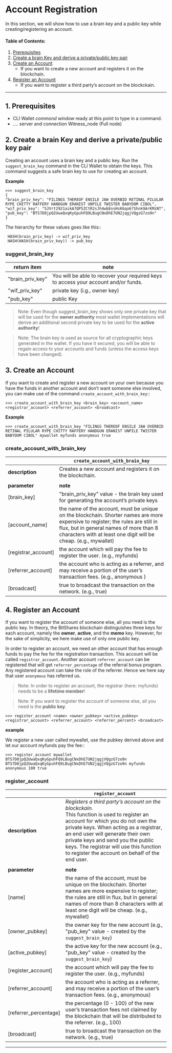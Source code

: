 # Account Registration

In this section, we will show how to use a brain key and a public key while creating/registering an account. 


#### Table of Contents: 

1. [Prerequisites](/core/accounts/account_registration.md#1-prerequisites)
2. [Create a brain Key and derive a private/public key pair](/core/accounts/account_registration.md#2-create-a-brain-key-and-derive-a-privatepublic-key-pair)
3. [Create an Account](/core/accounts/account_registration.md#3-create-an-account)
   - If you want to create a new account and registers it on the blockchain.
4. [Register an Account ](/core/accounts/account_registration.md#4-register-an-account)
   - If you want to register a third party’s account on the blockckain.

*******

## 1. Prerequisites

   - CLI Wallet _commond window_ ready at this point to type in a command.  
   - .... server and connection Witness_node (Full node) 

## 2. Create a brain Key and derive a private/public key pair

Creating an account uses a brain key and a public key. Run the `suggest_brain_key` command in the CLI Wallet to obtain the keys. This command suggests a safe brain key to use for creating an account.

**Example**

    >>> suggest_brain_key
    {
    "brain_priv_key": "FILINGS THEREOF ENSILE JAW OVERBID RETINAL PILULAR RYPE CHITTY RAFFERY HANDGUN ERANIST UNPILE TWISTER BABYDOM CIBOL",
    "wif_priv_key": "5JVrt2921aikA7QP5ZCtR2sJh4wbEnsHsK6qo67Shnk9ArKMzNT",
    "pub_key": "BTS7D8jpQ2UwaQxqKyGpuhFQ9LBugCNxDhE7UN2jqgjVQgzG7zo9n"
    }

The hierarchy for these values goes like this::

     HASH(brain_priv_key) -> wif_priv_key
     HASH(HASH(brain_priv_key)) -> pub_key

### suggest_brain_key

|   return item       |  note            |
| ------------------- |---------- |
| "brain_priv_key"    |  You will be able to recover your required keys to access your account and/or funds. |                           
| "wif_priv_key"      |  private key  (i.g., owner key) |                            
| "pub_key"           |  public Key  |                           

> Note: Even though suggest_brain_key shows only one private key that will be used for the **owner authority** most wallet implementations will derive an additional second private key to be used for the **active authority**!

> Note: The brain key is used as source for all cryptographic keys generated in the wallet. If you have it secured, you will be able to regain access to your accounts and funds (unless the access keys have been changed).

## 3. Create an Account
If you want to create and register a new account on your own because you have the funds in another account and don’t want someone else involved, you can make use of the command `create_account_with_brain_key`::

    >>> create_account_with_brain_key <brain_key> <account_name> <registrar_account> <referrer_account> <broadcast>

**Example**

    >>> create_account_with_brain_key "FILINGS THEREOF ENSILE JAW OVERBID RETINAL PILULAR RYPE CHITTY RAFFERY HANDGUN ERANIST UNPILE TWISTER BABYDOM CIBOL" mywallet myfunds anonymous true

### create_account_with_brain_key

|                     |  `create_account_with_brain_key`  |
| ------------------- |---------- |
|  **description**    |  Creates a new account and registers it on the blockchain.     |
|                     |       |
|  **parameter**          |  **note**     |
| [brain_key]         | "brain_priv_key" value -  the brain key used for generating the account’s private keys  |                           
| [account_name]      | the name of the account, must be unique on the blockchain. Shorter names are more expensive to register; the rules are still in flux, but in general names of more than 8 characters with at least one digit will be cheap.  (e.g., mywallet)  |                            
| [registrar_account] |  the account which will pay the fee to register the user.   (e.g., myfunds)   |                           
| [referrer_account]  | the account who is acting as a referrer, and may receive a portion of the user’s transaction fees.  (e.g., anonymous )    |                            
| [broadcast]         | true to broadcast the transaction on the network. (e.g., true)      |


## 4. Register an Account
If you want to register the account of someone else, all you need is the public key. In theory, the BitShares blockchain distinguishes three keys for each account, namely the **owner**, **active**, and the **memo** key. However, for the sake of simplicity, we here make use of only one public key.

In order to register an account, we need an other account that has enough funds to pay the fee for the registration transaction. This account will be called `registrar_account`. Another account `referrer_account` can be registered that will get `referrer_percentage` of the referral bonus program. Any registered account can take the role of the referrer. Hence we here say that user `anonymous` has referred us. 

> Note: In order to register an account, the registrar (here: myfunds) needs to be a **lifetime member**!

> Note: If you want to register the account of someone else, all you need is the **public key**.

    >>> register_account <name> <owner_pubkey> <active_pubkey> <registrar_account> <referrer_account> <referrer_percent> <broadcast>

**example** 

 We register a new user called mywallet, use the pubkey derived above and let our account myfunds pay the fee::

    >>> register_account mywallet BTS7D8jpQ2UwaQxqKyGpuhFQ9LBugCNxDhE7UN2jqgjVQgzG7zo9n BTS7D8jpQ2UwaQxqKyGpuhFQ9LBugCNxDhE7UN2jqgjVQgzG7zo9n myfunds anonymous 100 true

### register_account

|                     |  `register_account`  |
| ------------------- |---------- |
|  **description**    |  *Registers a third party’s account on the blockckain.*  <br/>This function is used to register an account for which you do not own the private keys. When acting as a registrar, an end user will generate their own private keys and send you the public keys. The registrar will use this function to register the account on behalf of the end user.   |
|                     |       |
|  **parameter**          |  **note**     |
| [name]         |  the name of the account, must be unique on the blockchain. Shorter names are more expensive to register; the rules are still in flux, but in general names of more than 8 characters with at least one digit will be cheap. (e.g., mywallet)   |                           
| [owner_pubkey]      | the owner key for the new account (e.g., "pub_key" value - created by the `suggest_brain_key`)   |                            
| [active_pubkey] | the active key for the new account  (e.g., "pub_key" value - created by the `suggest_brain_key`)|                           
| [register_account]  | the account which will pay the fee to register the user.  (e.g., myfunds)   |                            
| [referrer_account]  | the account who is acting as a referrer, and may receive a portion of the user’s transaction fees. (e.g., anonymous) | 
| [referrer_percentage]  | the percentage (0 - 100) of the new user’s transaction fees not claimed by the blockchain that will be distributed to the referrer. (e.g., 100)      |                            
| [broadcast]         | true to broadcast the transaction on the network. (e.g., true)      |


***
